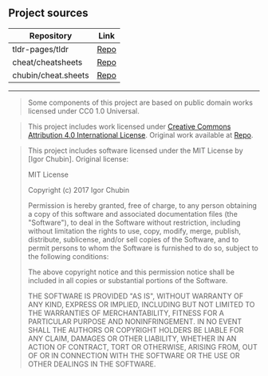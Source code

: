 ## Project sources
| Repository | Link |
| ----------  | ---- |
| tldr-pages/tldr| [Repo](https://github.com/tldr-pages/tldr) |
| cheat/cheatsheets | [Repo](https://github.com/cheat/cheatsheets)
| chubin/cheat.sheets | [Repo](https://github.com/chubin/cheat.sheets) |

---
> Some components of this project are based on public domain works licensed under CC0 1.0 Universal.

> This project includes work licensed under [Creative Commons Attribution 4.0 International License](https://creativecommons.org/licenses/by/4.0/). 
> Original work available at [Repo](https://github.com/tldr-pages/tldr). 



> This project includes software licensed under the MIT License by [Igor Chubin].
> Original license:
>
> MIT License
>
> Copyright (c) 2017 Igor Chubin
>
> Permission is hereby granted, free of charge, to any person obtaining a copy
> of this software and associated documentation files (the "Software"), to deal
> in the Software without restriction, including without limitation the rights
> to use, copy, modify, merge, publish, distribute, sublicense, and/or sell
> copies of the Software, and to permit persons to whom the Software is
> furnished to do so, subject to the following conditions:
>
> The above copyright notice and this permission notice shall be included in all
> copies or substantial portions of the Software.
>
> THE SOFTWARE IS PROVIDED "AS IS", WITHOUT WARRANTY OF ANY KIND, EXPRESS OR
> IMPLIED, INCLUDING BUT NOT LIMITED TO THE WARRANTIES OF MERCHANTABILITY,
> FITNESS FOR A PARTICULAR PURPOSE AND NONINFRINGEMENT. IN NO EVENT SHALL THE
> AUTHORS OR COPYRIGHT HOLDERS BE LIABLE FOR ANY CLAIM, DAMAGES OR OTHER
> LIABILITY, WHETHER IN AN ACTION OF CONTRACT, TORT OR OTHERWISE, ARISING FROM,
> OUT OF OR IN CONNECTION WITH THE SOFTWARE OR THE USE OR OTHER DEALINGS IN THE
> SOFTWARE.

